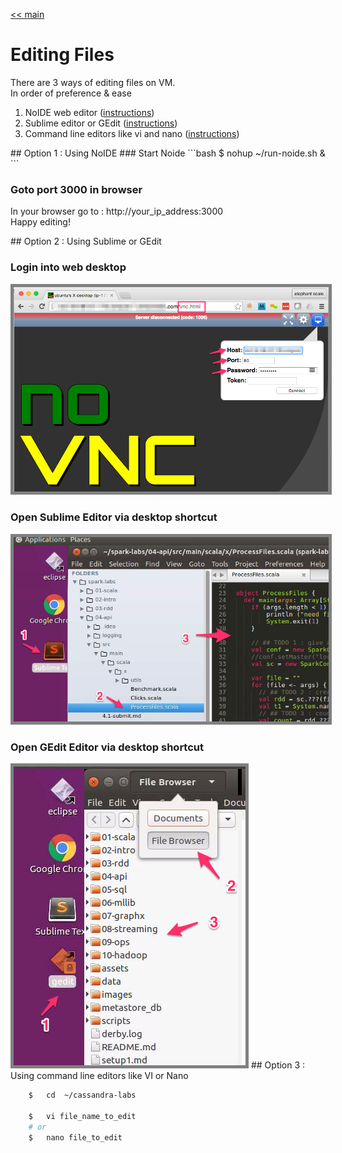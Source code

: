 <link rel='stylesheet' href='assets/css/main.css'/>

[<< main](README.md)

# Editing Files
There are 3 ways of editing files on VM.  
In order of preference & ease
1. NoIDE web editor (<a href="#noide">instructions</a>)
2. Sublime editor or GEdit (<a href="#sublime">instructions</a>)
3. Command line editors like vi and nano (<a href="#vi">instructions</a>)


<a name="noide"/>
## Option 1 : Using NoIDE
### Start Noide
```bash
    $   nohup   ~/run-noide.sh &
```

### Goto port 3000 in browser
In your browser go to : http://your_ip_address:3000   
Happy editing!


<a name="sublime"/>
## Option 2 : Using Sublime or GEdit

### Login into web desktop
<img src="assets/images/setup1d-vnc.png" style="border: 5px solid grey ; max-width:100%;" />

### Open Sublime Editor via desktop shortcut

<img src="assets/images/setup-sublime.png" style="border: 5px solid grey ; max-width:100%;" />

### Open GEdit Editor via desktop shortcut
<img src="assets/images/setup1f.png" style="border: 5px solid grey ; max-width:100%;" />




<a name="vi"/>
## Option 3 : Using command line editors like VI or Nano

```bash
    $   cd  ~/cassandra-labs

    $   vi file_name_to_edit
    # or
    $   nano file_to_edit
```
